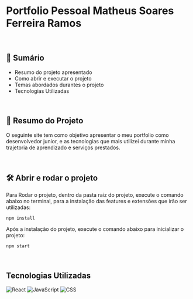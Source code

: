 # Portfolio Pessoal Matheus Soares Ferreira Ramos

<br>

## 📎 Sumário
- Resumo do projeto apresentado
- Como abrir e executar o projeto
- Temas abordados durantes o projeto
- Tecnologias Utilizadas

<br>

## 📌 Resumo do Projeto

O seguinte site tem como objetivo apresentar o meu portfolio como desenvolvedor junior, e as tecnologias que mais utilizei durante minha trajetoria de aprendizado e serviços prestados.

<br>

## 🛠️ Abrir e rodar o projeto
Para Rodar o projeto, dentro da pasta raiz do projeto, execute o comando abaixo no terminal, para a instalação das features e extensões que irão ser utilizadas:
```
npm install
```
Após a instalação do projeto, execute o comando abaixo para inicializar o projeto:
```
npm start
```
<br>

## Tecnologias Utilizadas

![React](https://img.shields.io/badge/React-20232A?style=for-the-badge&logo=react&logoColor=61DAFB)
![JavaScript](https://img.shields.io/badge/JavaScript-323330?style=for-the-badge&logo=javascript&logoColor=F7DF1E)
![CSS](https://img.shields.io/badge/CSS3-1572B6?style=for-the-badge&logo=css3&logoColor=white)

<br>
